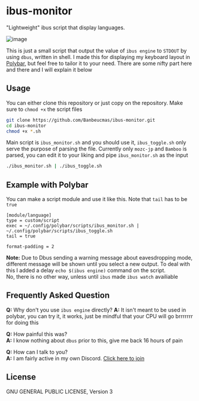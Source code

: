 # ibus-monitor

"Lightweight" ibus script that display languages.  

![image](https://user-images.githubusercontent.com/10562127/173026641-572564c1-6b9e-4e24-a188-53b9e042306c.png)


This is just a small script that output the value of `ibus engine` to `STDOUT` by using `dbus`, written in shell. I made this for displaying my keyboard layout in [Polybar](https://github.com/polybar/polybar), but feel free to tailor it to your need. There are some nifty part here and there and I will explain it below

## Usage
You can either clone this repository or just copy on the repository. Make sure to `chmod +x` the script files
```bash
git clone https://github.com/Banbeucmas/ibus-monitor.git
cd ibus-monitor
chmod +x *.sh
```

Main script is `ibus_monitor.sh` and you should use it, `ibus_toggle.sh` only serve the purpose of parsing the file.
Currently only `mozc-jp` and `Bamboo` is parsed, you can edit it to your liking and pipe `ibus_monitor.sh` as the input  

```bash
./ibus_monitor.sh | ./ibus_toggle.sh
```

## Example with Polybar
You can make a script module and use it like this. Note that `tail` has to be `true`  
```
[module/language]
type = custom/script
exec = ~/.config/polybar/scripts/ibus_monitor.sh | ~/.config/polybar/scripts/ibus_toggle.sh
tail = true

format-padding = 2
```

**Note:** Due to Dbus sending a warning message about eavesdropping mode, different message will be shown until you select a new output. To deal with this I added a delay `echo $(ibus engine)` command on the script.  
No, there is no other way, unless until `ibus` made `ibus watch` availiable

## Frequently Asked Question
**Q:** Why don't you use `ibus engine` directly?
**A:** It isn't meant to be used in polybar, you can try it, it works, just be mindful that your CPU will go brrrrrrr for doing this

**Q:** How painful this was?  
**A:** I know nothing about `dbus` prior to this, give me back 16 hours of pain  

**Q:** How can I talk to you?  
**A:** I am fairly active in my own Discord. [Click here to join](https://discord.gg/CB9kw68)

## License
GNU GENERAL PUBLIC LICENSE, Version 3
